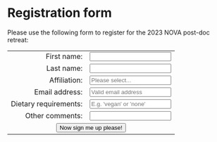# Registration form
Please use the following form to register for the 2023 NOVA post-doc retreat:
<!-- Registration form starts here please take care-->
<form 
  method="POST" 
  action="https://script.google.com/macros/s/AKfycbyae1hFMLOY_iLKrjlx5vdZHR5INKvXrOPbMkKEfz35CPxWE1pYOdOCEVYrhuGJp3jWag/exec"
>
  <table>
    <tr><td style="text-align: right"> First name:          </td> <td><input name="Name"        type="text"                                                     required/> </td></tr>
    <tr><td style="text-align: right"> Last name:           </td> <td><input name="Surname"     type="text"                                                     required/> </td></tr>
    <tr><td style="text-align: right"> Affiliation:         </td> <td><input name="Affiliation" type="text"  placeholder="Please select..." list="institutions" required/> </td></tr>
    <tr><td style="text-align: right"> Email address:       </td> <td><input name="Email"       type="email" placeholder="Valid email address"                  required/> </td></tr>
    <tr><td style="text-align: right"> Dietary requirements:</td> <td><input name="Diet"        type="text"  placeholder="E.g. 'vegan' or 'none'"               required/> </td></tr>
    <tr><td style="text-align: right"> Other comments:      </td> <td><input name="Comments"    type="text">                                                               </td></tr>
    <tr>
      <td style="text-align: center" colspan=2>
        <button type="submit">Now sign me up please!</button> 
      </td>
    </tr>
  </table>
<!-- This is the list of institutions for use with the Affiliation field -->
<datalist id="institutions">
  <option>ASTRON</option>
  <option>ESA</option>
  <option>Leiden Observatory</option>
</datalist>
</form>
<!-- End of registration form-->
